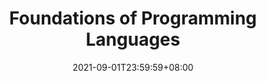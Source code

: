 ---
title: Foundations of Programming Languages

semester: Fall

date: 2021-09-01T23:59:59+08:00

---